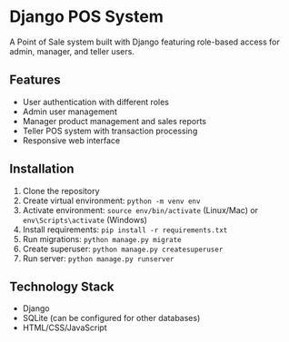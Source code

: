 # Django POS System

A Point of Sale system built with Django featuring role-based access for admin, manager, and teller users.

## Features

- User authentication with different roles
- Admin user management
- Manager product management and sales reports
- Teller POS system with transaction processing
- Responsive web interface

## Installation

1. Clone the repository
2. Create virtual environment: `python -m venv env`
3. Activate environment: `source env/bin/activate` (Linux/Mac) or `env\Scripts\activate` (Windows)
4. Install requirements: `pip install -r requirements.txt`
5. Run migrations: `python manage.py migrate`
6. Create superuser: `python manage.py createsuperuser`
7. Run server: `python manage.py runserver`

## Technology Stack

- Django
- SQLite (can be configured for other databases)
- HTML/CSS/JavaScript